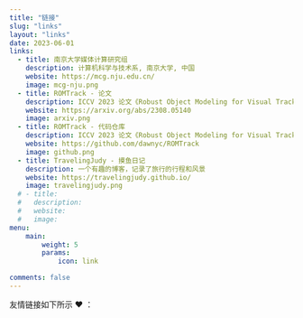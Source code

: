 ```yaml
---
title: "链接"
slug: "links"
layout: "links"
date: 2023-06-01
links:
  - title: 南京大学媒体计算研究组
    description: 计算机科学与技术系, 南京大学, 中国
    website: https://mcg.nju.edu.cn/
    image: mcg-nju.png
  - title: ROMTrack - 论文
    description: ICCV 2023 论文《Robust Object Modeling for Visual Tracking》
    website: https://arxiv.org/abs/2308.05140
    image: arxiv.png
  - title: ROMTrack - 代码仓库
    description: ICCV 2023 论文《Robust Object Modeling for Visual Tracking》的开源仓库
    website: https://github.com/dawnyc/ROMTrack
    image: github.png
  - title: TravelingJudy - 摸鱼日记
    description: 一个有趣的博客，记录了旅行的行程和风景
    website: https://travelingjudy.github.io/
    image: travelingjudy.png
  # - title:
  #   description:
  #   website:
  #   image:
menu:
    main: 
        weight: 5
        params:
            icon: link

comments: false
---
```


友情链接如下所示 ❤️ ：